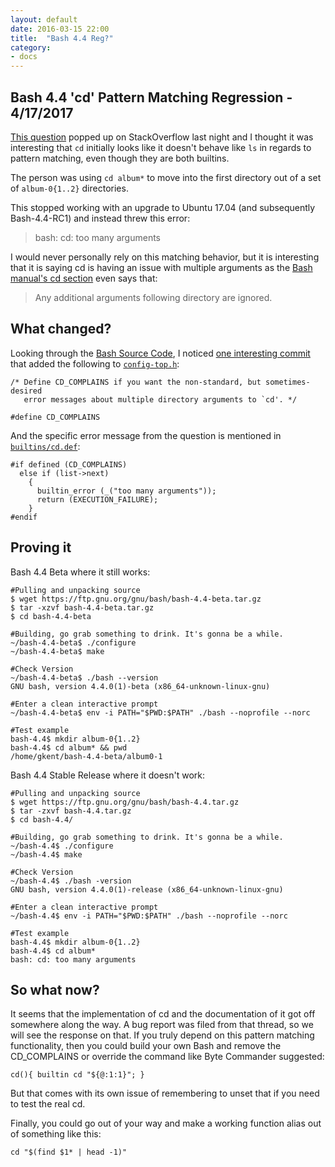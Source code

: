 ```yaml
---
layout: default 
date: 2016-03-15 22:00
title:  "Bash 4.4 Reg?"
category: 
- docs
---
```


Bash 4.4 'cd' Pattern Matching Regression -  4/17/2017
-----------------------------------------
[This question](https://askubuntu.com/q/905832/668095) popped up on StackOverflow last night and I thought it was interesting that `cd` initially looks like it doesn't behave like `ls` in regards to pattern matching, even though they are both builtins.

The person was using `cd album*` to move into the first directory out of a set of `album-0{1..2}` directories.

This stopped working with an upgrade to Ubuntu 17.04 (and subsequently Bash-4.4-RC1) and instead threw this error:

> bash: cd: too many arguments 

I would never personally rely on this matching behavior, but it is interesting that it is saying cd is having an issue with multiple arguments as the [Bash manual's cd section](https://www.gnu.org/software/bash/manual/bash.html#index-cd) even says that:


> Any additional arguments following directory are ignored.

What changed?
-------------
Looking through the [Bash Source Code](https://ftp.gnu.org/gnu/bash/), I noticed [one interesting commit](http://git.savannah.gnu.org/cgit/bash.git/commit/config-top.h?id=a0c0a00fc419b7bc08202a79134fcd5bc0427071) that added the following to [`config-top.h`](http://git.savannah.gnu.org/cgit/bash.git/tree/config-top.h#n30):


    /* Define CD_COMPLAINS if you want the non-standard, but sometimes-desired
       error messages about multiple directory arguments to `cd'. */
     
    #define CD_COMPLAINS

And the specific error message from the question is mentioned in [`builtins/cd.def`](http://git.savannah.gnu.org/cgit/bash.git/tree/builtins/cd.def#n326):

    #if defined (CD_COMPLAINS)
      else if (list->next)
        {
          builtin_error (_("too many arguments"));
          return (EXECUTION_FAILURE);
        }
    #endif

Proving it
----------

Bash 4.4 Beta where it still works:

    #Pulling and unpacking source
    $ wget https://ftp.gnu.org/gnu/bash/bash-4.4-beta.tar.gz
    $ tar -xzvf bash-4.4-beta.tar.gz
    $ cd bash-4.4-beta
     
    #Building, go grab something to drink. It's gonna be a while.
    ~/bash-4.4-beta$ ./configure
    ~/bash-4.4-beta$ make
     
    #Check Version
    ~/bash-4.4-beta$ ./bash --version
    GNU bash, version 4.4.0(1)-beta (x86_64-unknown-linux-gnu)
     
    #Enter a clean interactive prompt
    ~/bash-4.4-beta$ env -i PATH="$PWD:$PATH" ./bash --noprofile --norc
     
    #Test example
    bash-4.4$ mkdir album-0{1..2}
    bash-4.4$ cd album* && pwd
    /home/gkent/bash-4.4-beta/album0-1

Bash 4.4 Stable Release where it doesn't work:

    #Pulling and unpacking source
    $ wget https://ftp.gnu.org/gnu/bash/bash-4.4.tar.gz
    $ tar -zxvf bash-4.4.tar.gz
    $ cd bash-4.4/
     
    #Building, go grab something to drink. It's gonna be a while.
    ~/bash-4.4$ ./configure
    ~/bash-4.4$ make
     
    #Check Version
    ~/bash-4.4$ ./bash -version
    GNU bash, version 4.4.0(1)-release (x86_64-unknown-linux-gnu)
     
    #Enter a clean interactive prompt
    ~/bash-4.4$ env -i PATH="$PWD:$PATH" ./bash --noprofile --norc
     
    #Test example
    bash-4.4$ mkdir album-0{1..2}
    bash-4.4$ cd album*
    bash: cd: too many arguments

So what now?
------------

It seems that the implementation of cd and the documentation of it got off somewhere along the way. A bug report was filed from that thread, so we will see the response on that. If you truly depend on this pattern matching functionality, then you could build your own Bash and remove the CD_COMPLAINS or override the command like Byte Commander suggested:

    cd(){ builtin cd "${@:1:1}"; }

But that comes with its own issue of remembering to unset that if you need to test the real cd.

Finally, you could go out of your way and make a working function alias out of something like this:


    cd "$(find $1* | head -1)"

